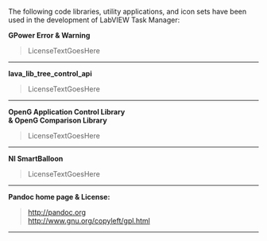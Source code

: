 The following code libraries, utility applications, and icon sets have been used in the development of LabVIEW Task Manager:  
  
**GPower Error & Warning**  

> LicenseTextGoesHere

---

**lava_lib_tree_control_api**  

> LicenseTextGoesHere

---

**OpenG Application Control Library  
& OpenG Comparison Library**  

> LicenseTextGoesHere

---

**NI SmartBalloon**  

> LicenseTextGoesHere

---

**Pandoc home page & License:**  

> <http://pandoc.org>  
> <http://www.gnu.org/copyleft/gpl.html>  

---


